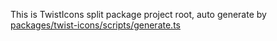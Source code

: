 This is TwistIcons split package project root, auto generate by [packages/twist-icons/scripts/generate.ts](https://github.com/twist-space/twist-icons/blob/main/packages/twist-icons/scripts/generate.ts)